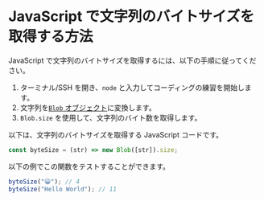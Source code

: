 # JavaScript で文字列のバイトサイズを取得する方法

JavaScript で文字列のバイトサイズを取得するには、以下の手順に従ってください。

1. ターミナル/SSH を開き、`node` と入力してコーディングの練習を開始します。
2. 文字列を[`Blob` オブジェクト](https://developer.mozilla.org/en-US/docs/Web/API/Blob)に変換します。
3. `Blob.size` を使用して、文字列のバイト数を取得します。

以下は、文字列のバイトサイズを取得する JavaScript コードです。

```js
const byteSize = (str) => new Blob([str]).size;
```

以下の例でこの関数をテストすることができます。

```js
byteSize("😀"); // 4
byteSize("Hello World"); // 11
```
